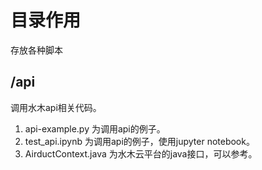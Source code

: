 # 目录作用

存放各种脚本

## /api

调用水木api相关代码。

1. api-example.py 为调用api的例子。
2. test_api.ipynb 为调用api的例子，使用jupyter notebook。
3. AirductContext.java 为水木云平台的java接口，可以参考。
